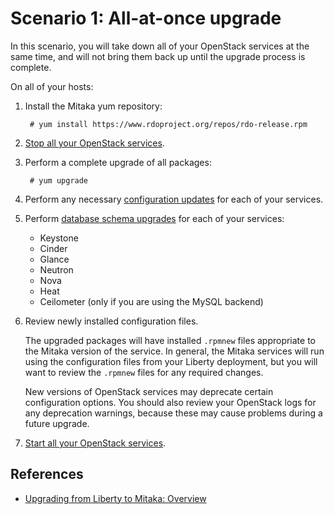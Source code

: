 # Scenario 1: All-at-once upgrade

In this scenario, you will take down all of your OpenStack
services at the same time, and will not bring them back up until the
upgrade process is complete.

On all of your hosts:

1. Install the Mitaka yum repository:

        # yum install https://www.rdoproject.org/repos/rdo-release.rpm

1. [Stop all your OpenStack services](upgrading-rdo-service#stop).

1. Perform a complete upgrade of all packages:

        # yum upgrade

1. Perform any necessary [configuration updates](upgrading-rdo-config-upgrade)
   for each of your services.

1. Perform [database schema upgrades](upgrading-rdo-database-upgrade) for each
   of your services:

    - Keystone
    - Cinder
    - Glance
    - Neutron
    - Nova
    - Heat
    - Ceilometer (only if you are using the MySQL backend)

1. Review newly installed configuration files.

     The upgraded packages will have installed `.rpmnew` files
     appropriate to the Mitaka version of the service.  In general,
     the Mitaka services will run using the configuration files from
     your Liberty deployment, but you will want to review the
     `.rpmnew` files for any required changes.

     New versions of OpenStack services may deprecate certain
     configuration options. You should also review your OpenStack
     logs for any deprecation warnings, because these may cause
     problems during a future upgrade.

1. [Start all your OpenStack services](upgrading-rdo-service#start).

## References

* [Upgrading from Liberty to Mitaka: Overview](upgrading-rdo)

